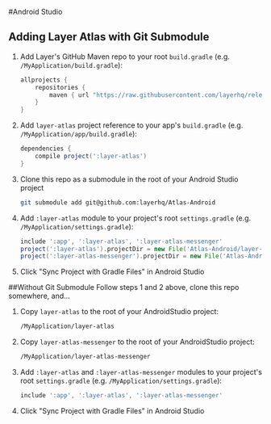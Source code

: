 #Android Studio

## Adding Layer Atlas with Git Submodule
1. Add Layer's GitHub Maven repo to your root `build.gradle` (e.g. `/MyApplication/build.gradle`):

	``` groovy
	allprojects {
    	repositories {
        	maven { url "https://raw.githubusercontent.com/layerhq/releases-android/master/releases/" }
	    }
	}
	```

2. Add `layer-atlas` project reference to your app's `build.gradle` (e.g. `/MyApplication/app/build.gradle`):

	``` groovy
	dependencies {
    	compile project(':layer-atlas')
	}
	```

3. Clone this repo as a submodule in the root of your Android Studio project

	``` sh
	git submodule add git@github.com:layerhq/Atlas-Android
	```

4. Add `:layer-atlas` module to your project's root `settings.gradle` (e.g. `/MyApplication/settings.gradle`):

	``` groovy
	include ':app', ':layer-atlas', ':layer-atlas-messenger'
	project(':layer-atlas').projectDir = new File('Atlas-Android/layer-atlas')
	project(':layer-atlas-messenger').projectDir = new File('Atlas-Android/layer-atlas-messenger')
	```

5. Click "Sync Project with Gradle Files" in Android Studio


##Without Git Submodule
Follow steps 1 and 2 above, clone this repo somewhere, and...

1. Copy `layer-atlas` to the root of your AndroidStudio project:

	``` sh
	/MyApplication/layer-atlas
	```

2. Copy `layer-atlas-messenger` to the root of your AndroidStudio project:

	``` sh
	/MyApplication/layer-atlas-messenger
	```

3. Add `:layer-atlas` and `:layer-atlas-messenger` modules to your project's root `settings.gradle` (e.g. `/MyApplication/settings.gradle`):

	``` groovy
	include ':app', ':layer-atlas', ':layer-atlas-messenger'
	```

4. Click "Sync Project with Gradle Files" in Android Studio
